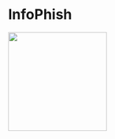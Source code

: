  # InfoPhish

<img src="https://github.com/InfoPhish/InfoPhish/blob/master/Extras/infopathfuture.jpg" width="200">
